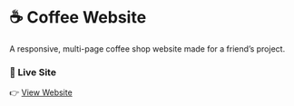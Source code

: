 # ☕ Coffee Website

A responsive, multi-page coffee shop website made for a friend’s project.

### 🔗 Live Site  
👉 [View Website](https://gainny.github.io/coffee_website/)
